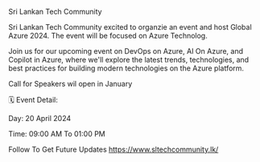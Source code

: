 Sri Lankan Tech Community

Sri Lankan Tech Community excited to organzie an event and host Global Azure 2024. The event will be focused on Azure Technolog.

Join us for our upcoming event on DevOps on Azure, AI On Azure, and Copilot in Azure, where we'll explore the latest trends, technologies, and best practices for building modern technologies on the Azure platform.


Call for Speakers wil open in January


🗓️ Event Detail:

Day: 20 April 2024

Time: 09:00 AM To 01:00 PM

Follow To Get Future Updates
https://www.sltechcommunity.lk/